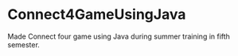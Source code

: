 # Connect4GameUsingJava
Made Connect four game using Java during summer training in fifth semester.
